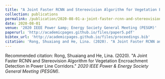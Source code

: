 ```yaml
---
title: "A Joint Faster RCNN and Stereovision Algorithm for Vegetation Encroachment Detection in Power Line Corridors"
collection: publications
permalink: /publication/2020-08-01-a-joint-faster-rcnn-and-stereovision-algorithm-for-vegetation-encroachment-detection-in-power-line-corridors
date: 2020-08-01
venue: '2020 IEEE Power &amp; Energy Society General Meeting (PESGM)'
paperurl: 'http://academicpages.github.io/files/paper5.pdf'
bibtex_url: 'http://academicpages.github.io/files/proceedings.bib'
citation: 'Rong, Shuaiang and He, Lina. (2020). "A Joint Faster RCNN and Stereovision Algorithm for Vegetation Encroachment Detection in Power Line Corridors." <i>2020 IEEE Power &amp; Energy Society General Meeting (PESGM)</i>.'
---
```


Recommended citation: Rong, Shuaiang and He, Lina. (2020). "A Joint Faster RCNN and Stereovision Algorithm for Vegetation Encroachment Detection in Power Line Corridors." <i>2020 IEEE Power &amp; Energy Society General Meeting (PESGM)</i>.

